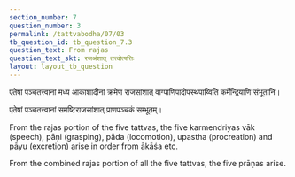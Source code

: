 ```yaml
---
section_number: 7
question_number: 3
permalink: /tattvabodha/07/03
tb_question_id: tb_question_7.3
question_text: From rajas
question_text_skt: रजअंशात् तत्त्वोत्पत्तिः
layout: layout_tb_question
---
```


<!-- skt-start -->

एतेषां पञ्चतत्त्वानां मध्य आकाशादीनां क्रमेण राजसांशात् वाग्पाणिपादोपस्थपाय्विति कर्मेन्द्रियाणि संभूतानि।

एतेषां पञ्चतत्त्वानां समष्टिराजसांशात् प्राणपञ्चकं सम्भूतम्।

<!-- skt-end -->

<!-- eng-start -->

From the rajas portion of the five tattvas, the five karmendriyas vāk (speech), pāṇi (grasping), pāda (locomotion), upastha (procreation) and pāyu (excretion) arise in order from ākāśa etc.

From the combined rajas portion of all the five tattvas, the five prāṇas arise.


<!-- eng-end -->
